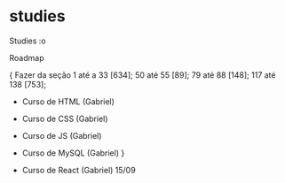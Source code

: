 # studies

Studies :o

Roadmap

{ Fazer da seção 1 até a 33 [634]; 50 até 55 [89]; 79 até 88 [148]; 117 até 138 [753];

- Curso de HTML (Gabriel)
- Curso de CSS (Gabriel)
- Curso de JS (Gabriel)
- Curso de MySQL (Gabriel)
  }

- Curso de React (Gabriel) 15/09
